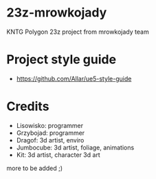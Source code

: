 # 23z-mrowkojady
KNTG Polygon 23z project from mrowkojady team

# Project style guide
- https://github.com/Allar/ue5-style-guide

# Credits
- Lisowisko: programmer
- Grzybojad: programmer
- Dragof: 3d artist, enviro
- Jumbocube: 3d artist, foliage, animations
- Kit: 3d artist, character 3d art

more to be added ;)
